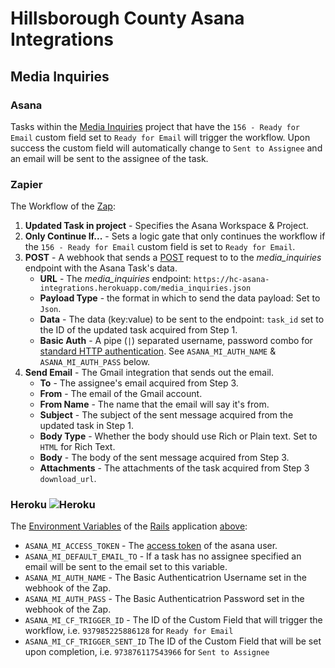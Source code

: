 # Hillsborough County Asana Integrations

## Media Inquiries

### Asana

Tasks within the [Media Inquiries](https://app.asana.com/0/823353078566958/823353078566958) project that have the `156 - Ready for Email` custom field set to `Ready for Email` will trigger the workflow. Upon success the custom field will automatically change to `Sent to Assignee` and an email will be sent to the assignee of the task.

### Zapier

The Workflow of the [Zap](https://zapier.com/app/editor/47959560/overview):

1. __Updated Task in project__ - Specifies the Asana Workspace & Project.
2.  __Only Continue If...__ - Sets a logic gate that only continues the workflow if the `156 - Ready for Email` custom field is set to `Ready for Email`.
3.  __POST__ - A webhook that sends a [POST](https://developer.mozilla.org/en-US/docs/Web/HTTP/Methods/POST) request to to the _media_inquiries_ endpoint with the Asana Task's data.
    * __URL__ - The _media_inquiries_ endpoint:  `https://hc-asana-integrations.herokuapp.com/media_inquiries.json`
    * __Payload Type__ - the format in which to send the data payload: Set to `Json`.
    * __Data__ - The data (key:value) to be sent to the endpoint: `task_id` set to the ID of the updated task acquired from Step 1.
    * __Basic Auth__ - A pipe (`|`) separated username, password combo for [standard HTTP authentication](https://developer.mozilla.org/en-US/docs/Web/HTTP/Authentication). See `ASANA_MI_AUTH_NAME` & `ASANA_MI_AUTH_PASS` below.
4. __Send Email__ - The Gmail integration that sends out the email.
    * __To__ - The assignee's email acquired from Step 3.
    * __From__ - The email of the Gmail account.
    * __From Name__ - The name that the email will say it's from.
    * __Subject__ - The subject of the sent message acquired from the updated task in Step 1.
    * __Body Type__ - Whether the body should use Rich or Plain text. Set to `HTML` for Rich Text.
    * __Body__ - The body of the sent message acquired from Step 3.
    * __Attachments__ - The attachments of the task acquired from Step 3 `download_url`.

### Heroku ![Heroku](https://heroku-badge.herokuapp.com/?app=hc-asana-integrations)

The [Environment Variables](https://devcenter.heroku.com/articles/config-vars) of the [Rails](https://rubyonrails.org/) application [above](https://github.com/Commbocc/hc-asana-integrations):

* `ASANA_MI_ACCESS_TOKEN` - The [access token](https://asana.com/guide/help/api/api#gl-access-tokens) of the asana user.
* `ASANA_MI_DEFAULT_EMAIL_TO` - If a task has no assignee specified an email will be sent to the email set to this variable.
* `ASANA_MI_AUTH_NAME` - The Basic Authenticatrion Username set in the webhook of the Zap.
* `ASANA_MI_AUTH_PASS` - The Basic Authenticatrion Password set in the webhook of the Zap.
* `ASANA_MI_CF_TRIGGER_ID` - The ID of the Custom Field that will trigger the workflow, i.e. `937985225886128` for `Ready for Email`
* `ASANA_MI_CF_TRIGGER_SENT_ID` The ID of the Custom Field that will be set upon completion, i.e. `973876117543966` for `Sent to Assignee`
